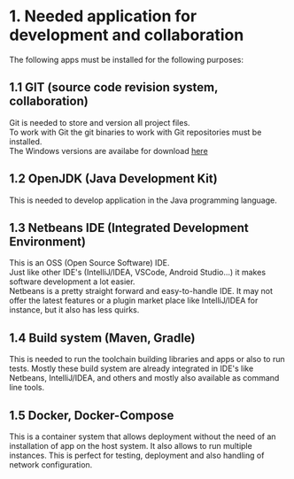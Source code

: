 # 1. Needed application for development and collaboration
The following apps must be installed for the following purposes:

## 1.1 GIT (source code revision system, collaboration)
Git is needed to store and version all project files.  
To work with Git the git binaries to work with Git repositories must be installed.  
The Windows versions are availabe for download [here](https://git-scm.com/download/win)

## 1.2 OpenJDK (Java Development Kit)
This is needed to develop application in the Java programming language.

## 1.3 Netbeans IDE (Integrated Development Environment)
This is an OSS (Open Source Software) IDE.  
Just like other IDE's (IntelliJ/IDEA, VSCode, Android Studio...) it makes software development a lot easier.  
Netbeans is a pretty straight forward and easy-to-handle IDE. It may not offer the latest features or a plugin market place like IntelliJ/IDEA for instance, but it also has less quirks.

## 1.4 Build system (Maven, Gradle)
This is needed to run the toolchain building libraries and apps or also to run tests.
Mostly these build system are already integrated in IDE's like Netbeans, IntelliJ/IDEA, and others and mostly also available as command line tools.

## 1.5 Docker, Docker-Compose
This is a container system that allows deployment without the need of an installation of app on the host system. It also allows to run multiple instances. This is perfect for testing, deployment and also handling of network configuration.
